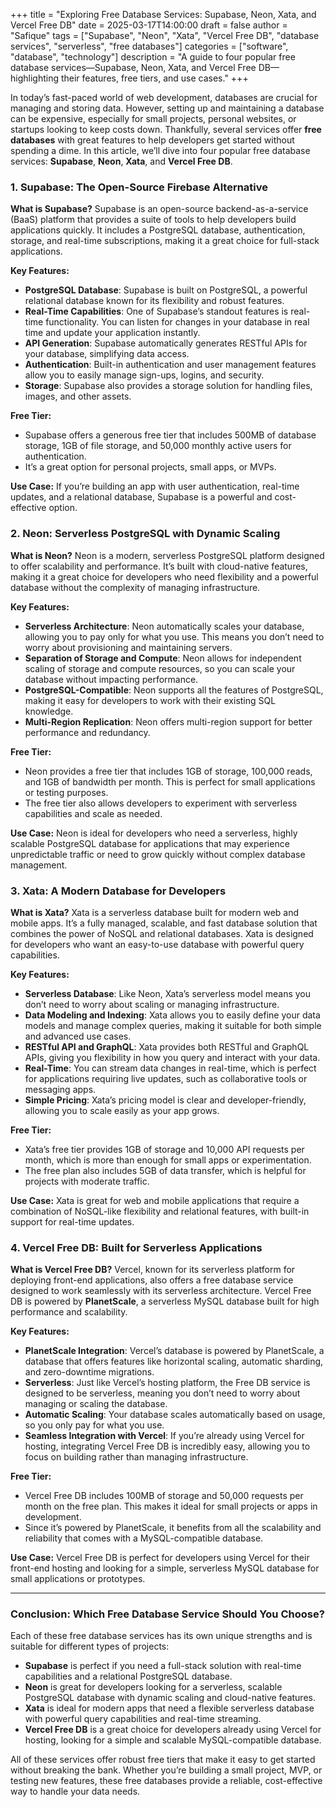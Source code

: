 +++
title = "Exploring Free Database Services: Supabase, Neon, Xata, and Vercel Free DB"
date = 2025-03-17T14:00:00
draft = false
author = "Safique"
tags = ["Supabase", "Neon", "Xata", "Vercel Free DB", "database services", "serverless", "free databases"]
categories = ["software", "database", "technology"]
description = "A guide to four popular free database services—Supabase, Neon, Xata, and Vercel Free DB—highlighting their features, free tiers, and use cases."
+++


In today’s fast-paced world of web development, databases are crucial for managing and storing data. However, setting up and maintaining a database can be expensive, especially for small projects, personal websites, or startups looking to keep costs down. Thankfully, several services offer **free databases** with great features to help developers get started without spending a dime. In this article, we’ll dive into four popular free database services: **Supabase**, **Neon**, **Xata**, and **Vercel Free DB**.
<!--more-->

### 1. **Supabase: The Open-Source Firebase Alternative**

**What is Supabase?**
Supabase is an open-source backend-as-a-service (BaaS) platform that provides a suite of tools to help developers build applications quickly. It includes a PostgreSQL database, authentication, storage, and real-time subscriptions, making it a great choice for full-stack applications.

**Key Features:**
- **PostgreSQL Database**: Supabase is built on PostgreSQL, a powerful relational database known for its flexibility and robust features.
- **Real-Time Capabilities**: One of Supabase’s standout features is real-time functionality. You can listen for changes in your database in real time and update your application instantly.
- **API Generation**: Supabase automatically generates RESTful APIs for your database, simplifying data access.
- **Authentication**: Built-in authentication and user management features allow you to easily manage sign-ups, logins, and security.
- **Storage**: Supabase also provides a storage solution for handling files, images, and other assets.

**Free Tier:**
- Supabase offers a generous free tier that includes 500MB of database storage, 1GB of file storage, and 50,000 monthly active users for authentication.
- It’s a great option for personal projects, small apps, or MVPs.

**Use Case:**
If you’re building an app with user authentication, real-time updates, and a relational database, Supabase is a powerful and cost-effective option.

### 2. **Neon: Serverless PostgreSQL with Dynamic Scaling**

**What is Neon?**
Neon is a modern, serverless PostgreSQL platform designed to offer scalability and performance. It’s built with cloud-native features, making it a great choice for developers who need flexibility and a powerful database without the complexity of managing infrastructure.

**Key Features:**
- **Serverless Architecture**: Neon automatically scales your database, allowing you to pay only for what you use. This means you don’t need to worry about provisioning and maintaining servers.
- **Separation of Storage and Compute**: Neon allows for independent scaling of storage and compute resources, so you can scale your database without impacting performance.
- **PostgreSQL-Compatible**: Neon supports all the features of PostgreSQL, making it easy for developers to work with their existing SQL knowledge.
- **Multi-Region Replication**: Neon offers multi-region support for better performance and redundancy.

**Free Tier:**
- Neon provides a free tier that includes 1GB of storage, 100,000 reads, and 1GB of bandwidth per month. This is perfect for small applications or testing purposes.
- The free tier also allows developers to experiment with serverless capabilities and scale as needed.

**Use Case:**
Neon is ideal for developers who need a serverless, highly scalable PostgreSQL database for applications that may experience unpredictable traffic or need to grow quickly without complex database management.

### 3. **Xata: A Modern Database for Developers**

**What is Xata?**
Xata is a serverless database built for modern web and mobile apps. It’s a fully managed, scalable, and fast database solution that combines the power of NoSQL and relational databases. Xata is designed for developers who want an easy-to-use database with powerful query capabilities.

**Key Features:**
- **Serverless Database**: Like Neon, Xata’s serverless model means you don’t need to worry about scaling or managing infrastructure.
- **Data Modeling and Indexing**: Xata allows you to easily define your data models and manage complex queries, making it suitable for both simple and advanced use cases.
- **RESTful API and GraphQL**: Xata provides both RESTful and GraphQL APIs, giving you flexibility in how you query and interact with your data.
- **Real-Time**: You can stream data changes in real-time, which is perfect for applications requiring live updates, such as collaborative tools or messaging apps.
- **Simple Pricing**: Xata’s pricing model is clear and developer-friendly, allowing you to scale easily as your app grows.

**Free Tier:**
- Xata’s free tier provides 1GB of storage and 10,000 API requests per month, which is more than enough for small apps or experimentation.
- The free plan also includes 5GB of data transfer, which is helpful for projects with moderate traffic.

**Use Case:**
Xata is great for web and mobile applications that require a combination of NoSQL-like flexibility and relational features, with built-in support for real-time updates.

### 4. **Vercel Free DB: Built for Serverless Applications**

**What is Vercel Free DB?**
Vercel, known for its serverless platform for deploying front-end applications, also offers a free database service designed to work seamlessly with its serverless architecture. Vercel Free DB is powered by **PlanetScale**, a serverless MySQL database built for high performance and scalability.

**Key Features:**
- **PlanetScale Integration**: Vercel’s database is powered by PlanetScale, a database that offers features like horizontal scaling, automatic sharding, and zero-downtime migrations.
- **Serverless**: Just like Vercel’s hosting platform, the Free DB service is designed to be serverless, meaning you don’t need to worry about managing or scaling the database.
- **Automatic Scaling**: Your database scales automatically based on usage, so you only pay for what you use.
- **Seamless Integration with Vercel**: If you’re already using Vercel for hosting, integrating Vercel Free DB is incredibly easy, allowing you to focus on building rather than managing infrastructure.

**Free Tier:**
- Vercel Free DB includes 100MB of storage and 50,000 requests per month on the free plan. This makes it ideal for small projects or apps in development.
- Since it’s powered by PlanetScale, it benefits from all the scalability and reliability that comes with a MySQL-compatible database.

**Use Case:**
Vercel Free DB is perfect for developers using Vercel for their front-end hosting and looking for a simple, serverless MySQL database for small applications or prototypes.

---

### Conclusion: Which Free Database Service Should You Choose?

Each of these free database services has its own unique strengths and is suitable for different types of projects:

- **Supabase** is perfect if you need a full-stack solution with real-time capabilities and a relational PostgreSQL database.
- **Neon** is great for developers looking for a serverless, scalable PostgreSQL database with dynamic scaling and cloud-native features.
- **Xata** is ideal for modern apps that need a flexible serverless database with powerful query capabilities and real-time streaming.
- **Vercel Free DB** is a great choice for developers already using Vercel for hosting, looking for a simple and scalable MySQL-compatible database.

All of these services offer robust free tiers that make it easy to get started without breaking the bank. Whether you’re building a small project, MVP, or testing new features, these free databases provide a reliable, cost-effective way to handle your data needs.
